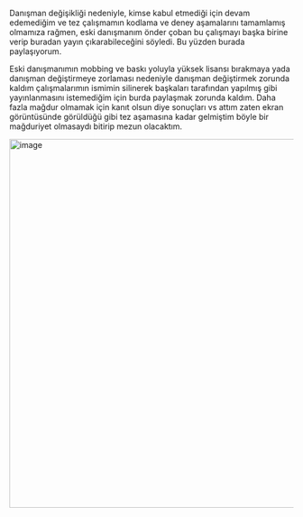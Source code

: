 Danışman değişikliği nedeniyle, kimse kabul etmediği için devam edemediğim ve tez çalışmamın kodlama ve deney aşamalarını tamamlamış olmamıza rağmen, eski danışmanım önder çoban bu çalışmayı başka birine verip buradan yayın çıkarabileceğini söyledi. Bu yüzden burada paylaşıyorum.

Eski danışmanımın mobbing ve baskı yoluyla yüksek lisansı bırakmaya yada danışman değiştirmeye zorlaması nedeniyle danışman değiştirmek zorunda kaldım çalışmalarımın ismimin silinerek başkaları tarafından yapılmış gibi yayınlanmasını istemediğim için burda paylaşmak zorunda kaldım. Daha fazla mağdur olmamak için kanıt olsun diye sonuçları vs attım zaten ekran görüntüsünde görüldüğü gibi tez aşamasına kadar gelmiştim böyle bir mağduriyet olmasaydı bitirip mezun olacaktım.

<img width="1080" height="654" alt="image" src="https://github.com/user-attachments/assets/97437180-50b8-4ba7-b0c7-59d1915c7578" />

